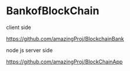 # BankofBlockChain

client side 

https://github.com/amazingProj/BlockchainBank

node js server side 

https://github.com/amazingProj/BlockChainApp

